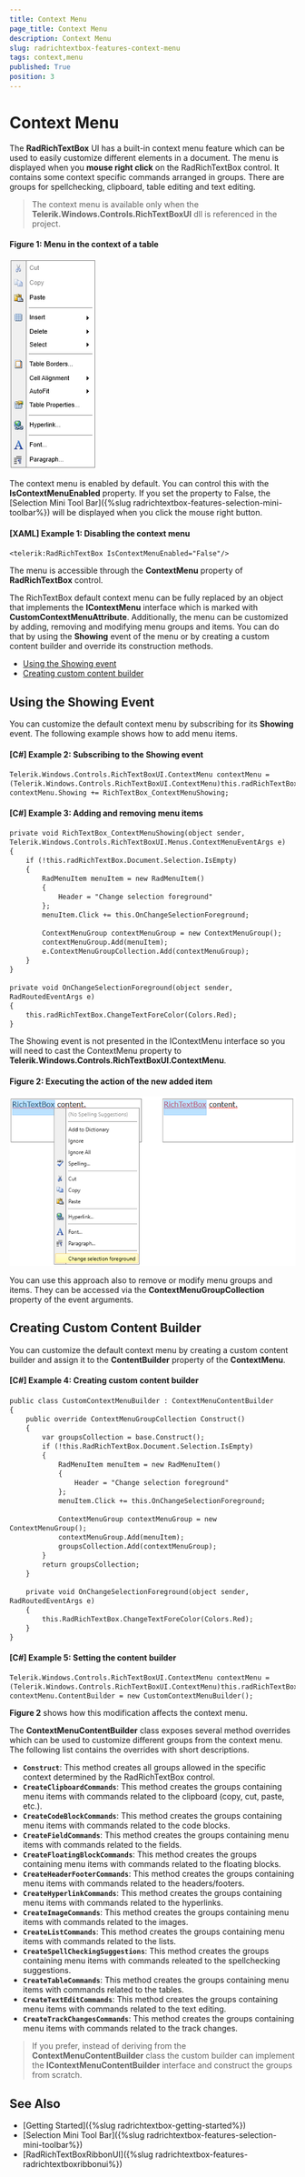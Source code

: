 ```yaml
---
title: Context Menu
page_title: Context Menu
description: Context Menu
slug: radrichtextbox-features-context-menu
tags: context,menu
published: True
position: 3
---
```


# Context Menu

The __RadRichTextBox__ UI has a built-in context menu feature which can be used to easily customize different elements in a document. The menu is displayed when you __mouse right click__ on the RadRichTextBox control. It contains some context specific commands arranged in groups. There are groups for spellchecking, clipboard, table editing and text editing.

> The context menu is available only when the __Telerik.Windows.Controls.RichTextBoxUI__ dll is referenced in the project.

#### __Figure 1: Menu in the context of a table__
![](images/radrichtextbox-features-contextmenu-01.png)

The context menu is enabled by default. You can control this with the __IsContextMenuEnabled__ property. If you set the property to False, the [Selection Mini Tool Bar]({%slug radrichtextbox-features-selection-mini-toolbar%}) will be displayed when you click the mouse right button.

#### __[XAML] Example 1: Disabling the context menu__
	<telerik:RadRichTextBox IsContextMenuEnabled="False"/>

The menu is accessible through the __ContextMenu__ property of __RadRichTextBox__ control.
	
The RichTextBox default context menu can be fully replaced by an object that implements the __IContextMenu__ interface which is marked with __CustomContextMenuAttribute__. Additionally, the menu can be customized by adding, removing and modifying menu groups and items. You can do that by using the __Showing__ event of the menu or by creating a custom content builder and override its construction methods.

* [Using the Showing event](#using-the-showing-event)
* [Creating custom content builder](#creating-custom-content-builder)

## Using the Showing Event

You can customize the default context menu by subscribing for its __Showing__ event. The following example shows how to add menu items.

#### __[C#] Example 2: Subscribing to the Showing event__
	Telerik.Windows.Controls.RichTextBoxUI.ContextMenu contextMenu = (Telerik.Windows.Controls.RichTextBoxUI.ContextMenu)this.radRichTextBox.ContextMenu;
	contextMenu.Showing += RichTextBox_ContextMenuShowing;
	
#### __[C#] Example 3: Adding and removing menu items__
	private void RichTextBox_ContextMenuShowing(object sender, Telerik.Windows.Controls.RichTextBoxUI.Menus.ContextMenuEventArgs e)
	{
		if (!this.radRichTextBox.Document.Selection.IsEmpty)
		{
			RadMenuItem menuItem = new RadMenuItem()
			{
				Header = "Change selection foreground"
			};
			menuItem.Click += this.OnChangeSelectionForeground;

			ContextMenuGroup contextMenuGroup = new ContextMenuGroup();
			contextMenuGroup.Add(menuItem);
			e.ContextMenuGroupCollection.Add(contextMenuGroup);
		}
	}

	private void OnChangeSelectionForeground(object sender, RadRoutedEventArgs e)
	{
		this.radRichTextBox.ChangeTextForeColor(Colors.Red);
	}
	
The Showing event is not presented in the IContextMenu interface so you will need to cast the ContextMenu property to __Telerik.Windows.Controls.RichTextBoxUI.ContextMenu__.
	
#### __Figure 2: Executing the action of the new added item__  
![](images/radrichtextbox-features-contextmenu-02.png)
	
You can use this approach also to remove or modify menu groups and items. They can be accessed via the __ContextMenuGroupCollection__ property of the event arguments.

## Creating Custom Content Builder

You can customize the default context menu by creating a custom content builder and assign it to the __ContentBuilder__ property of the __ContextMenu__. 

#### __[C#] Example 4: Creating custom content builder__
	public class CustomContextMenuBuilder : ContextMenuContentBuilder
    {
        public override ContextMenuGroupCollection Construct()
        {
            var groupsCollection = base.Construct();
            if (!this.RadRichTextBox.Document.Selection.IsEmpty)
            {
                RadMenuItem menuItem = new RadMenuItem()
                {
                    Header = "Change selection foreground"
                };
                menuItem.Click += this.OnChangeSelectionForeground;

                ContextMenuGroup contextMenuGroup = new ContextMenuGroup();
                contextMenuGroup.Add(menuItem);
                groupsCollection.Add(contextMenuGroup);                
            }
            return groupsCollection;
        }

        private void OnChangeSelectionForeground(object sender, RadRoutedEventArgs e)
        {
            this.RadRichTextBox.ChangeTextForeColor(Colors.Red);
        }
    }
	
#### __[C#] Example 5: Setting the content builder__
	Telerik.Windows.Controls.RichTextBoxUI.ContextMenu contextMenu = (Telerik.Windows.Controls.RichTextBoxUI.ContextMenu)this.radRichTextBox.ContextMenu;
	contextMenu.ContentBuilder = new CustomContextMenuBuilder();
			
__Figure 2__ shows how this modification affects the context menu.

The __ContextMenuContentBuilder__ class exposes several method overrides which can be used to customize different groups from the context menu. The following list contains the overrides with short descriptions.

* __`Construct`__: This method creates all groups allowed in the specific context determined by the RadRichTextBox control.
* __`CreateClipboardCommands`__: This method creates the groups containing menu items with commands related to the clipboard (copy, cut, paste, etc.).
* __`CreateCodeBlockCommands`__: This method creates the groups containing menu items with commands related to the code blocks.
* __`CreateFieldCommands`__: This method creates the groups containing menu items with commands related to the fields.
* __`CreateFloatingBlockCommands`__: This method creates the groups containing menu items with commands related to the floating blocks.
* __`CreateHeaderFooterCommands`__: This method creates the groups containing menu items with commands related to the headers/footers.
* __`CreateHyperlinkCommands`__: This method creates the groups containing menu items with commands related to the hyperlinks.
* __`CreateImageCommands`__: This method creates the groups containing menu items with commands related to the images.
* __`CreateListCommands`__: This method creates the groups containing menu items with commands related to the lists.
* __`CreateSpellCheckingSuggestions`__: This method creates the groups containing menu items with commands releated to the spellchecking suggestions.
* __`CreateTableCommands`__: This method creates the groups containing menu items with commands related to the tables.
* __`CreateTextEditCommands`__: This method creates the groups containing menu items with commands related to the text editing.
* __`CreateTrackChangesCommands`__: This method creates the groups containing menu items with commands related to the track changes.

> If you prefer, instead of deriving from the __ContextMenuContentBuilder__ class the custom builder can implement the __IContextMenuContentBuilder__ interface and construct the groups from scratch.

## See Also
* [Getting Started]({%slug radrichtextbox-getting-started%})
* [Selection Mini Tool Bar]({%slug radrichtextbox-features-selection-mini-toolbar%})
* [RadRichTextBoxRibbonUI]({%slug radrichtextbox-features-radrichtextboxribbonui%})
